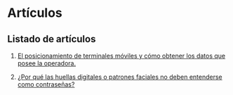 # Artículos
## Listado de artículos


1. [El posicionamiento de terminales móviles y cómo obtener los datos que posee la operadora.](https://perseusyrcabogados.com/blog/El-posicionamiento-de-terminales-m%C3%B3viles%20y%20c%C3%B3mo-obtener-los-datos-que-posee-la-operadora.md "El posicionamiento de terminales móviles y cómo obtener los datos que posee la operadora.")

2. [¿Por qué las huellas digitales o patrones faciales no deben entenderse como contraseñas?](https://perseusyrcabogados.com/blog/%C2%BFPor-qu%C3%A9-las-huellas-digitales-o-patrones-faciales-no-deben-entenderse-como-contrase%C3%B1as%3F.md "¿Por qué las huellas digitales o patrones faciales no deben entenderse como contraseñas?")
